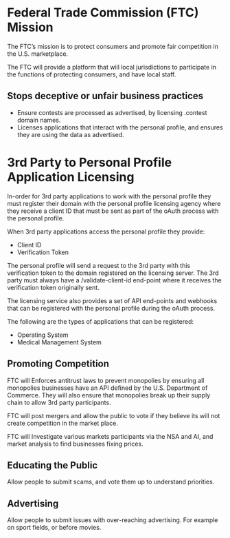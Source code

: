# Federal Trade Commission (FTC) Mission

The FTC’s mission is to protect consumers and promote fair competition in the U.S. marketplace.

The FTC will provide a platform that will local jurisdictions to participate in the functions of protecting consumers, and have local staff.

## Stops deceptive or unfair business practices

- Ensure contests are processed as advertised, by licensing .contest domain names.
- Licenses applications that interact with the personal profile, and ensures they are using the data as advertised.

# 3rd Party to Personal Profile Application Licensing

In-order for 3rd party applications to work with the personal profile they must register their domain with the personal profile licensing agency where they receive a client ID that must be sent as part of the oAuth process with the personal profile.

When 3rd party applications access the personal profile they provide:

- Client ID
- Verification Token

The personal profile will send a request to the 3rd party with this verification token to the domain registered on the licensing server. The 3rd party must always have a /validate-client-id end-point where it receives the verification token originally sent.

The licensing service also provides a set of API end-points and webhooks that can be registered with the personal profile during the oAuth process.

The following are the types of applications that can be registered:

- Operating System
- Medical Management System

## Promoting Competition

FTC will Enforces antitrust laws to prevent monopolies by ensuring all monopolies businesses have an API defined by the U.S. Department of Commerce. They will also ensure that monopolies break up their supply chain to allow 3rd party participants.

FTC will post mergers and allow the public to vote if they believe its will not create competition in the market place.

FTC will Investigate various markets participants via the NSA and AI, and market analysis to find businesses fixing prices.

## Educating the Public

Allow people to submit scams, and vote them up to understand priorities.

## Advertising

Allow people to submit issues with over-reaching advertising. For example on sport fields, or before movies.

